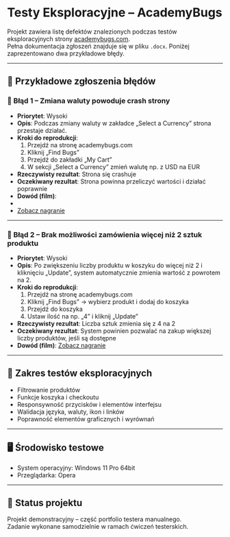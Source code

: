 # Testy Eksploracyjne – AcademyBugs

Projekt zawiera listę defektów znalezionych podczas testów eksploracyjnych strony [academybugs.com](https://academybugs.com).  
Pełna dokumentacja zgłoszeń znajduje się w pliku `.docx`. Poniżej zaprezentowano dwa przykładowe błędy.

---

## 📌 Przykładowe zgłoszenia błędów

### 🔴 Błąd 1 – Zmiana waluty powoduje crash strony

- **Priorytet**: Wysoki  
- **Opis**: Podczas zmiany waluty w zakładce „Select a Currency” strona przestaje działać.  
- **Kroki do reprodukcji**:
  1. Przejdź na stronę academybugs.com
  2. Kliknij „Find Bugs”
  3. Przejdź do zakładki „My Cart”
  4. W sekcji „Select a Currency” zmień walutę np. z USD na EUR
- **Rzeczywisty rezultat**: Strona się crashuje  
- **Oczekiwany rezultat**: Strona powinna przeliczyć wartości i działać poprawnie  
- **Dowód (film)**:
-
- [Zobacz nagranie](https://drive.google.com/file/d/1mhpAPnQyQvJhHi7R--1I2VZgx6VNyu_q/view?usp=sharing)

---

### 🔴 Błąd 2 – Brak możliwości zamówienia więcej niż 2 sztuk produktu

- **Priorytet**: Wysoki  
- **Opis**: Po zwiększeniu liczby produktu w koszyku do więcej niż 2 i kliknięciu „Update”, system automatycznie zmienia wartość z powrotem na 2.  
- **Kroki do reprodukcji**:
  1. Przejdź na stronę academybugs.com
  2. Kliknij „Find Bugs” → wybierz produkt i dodaj do koszyka
  3. Przejdź do koszyka
  4. Ustaw ilość na np. „4” i kliknij „Update”
- **Rzeczywisty rezultat**: Liczba sztuk zmienia się z 4 na 2  
- **Oczekiwany rezultat**: System powinien pozwalać na zakup większej liczby produktów, jeśli są dostępne  
- **Dowód (film)**: [Zobacz nagranie](https://drive.google.com/file/d/1P42UCoX3EUHwZnIY1X5R5USxFw2bpvMr/view?usp=sharing)



---

## 🧪 Zakres testów eksploracyjnych

- Filtrowanie produktów
- Funkcje koszyka i checkoutu
- Responsywność przycisków i elementów interfejsu
- Walidacja języka, waluty, ikon i linków
- Poprawność elementów graficznych i wyrównań

---

## 🖥️ Środowisko testowe

- System operacyjny: Windows 11 Pro 64bit  
- Przeglądarka: Opera

---



## 📍 Status projektu

Projekt demonstracyjny – część portfolio testera manualnego.  
Zadanie wykonane samodzielnie w ramach ćwiczeń testerskich.


